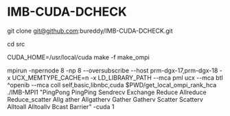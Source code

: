 # IMB-CUDA-DCHECK

git clone git@github.com:bureddy/IMB-CUDA-DCHECK.git

cd src

CUDA_HOME=/usr/local/cuda make -f make_ompi

mpirun -npernode 8 -np 8 --oversubscribe --host prm-dgx-17,prm-dgx-18 -x UCX_MEMTYPE_CACHE=n -x LD_LIBRARY_PATH --mca pml ucx --mca btl ^openib --mca coll self,basic,libnbc,cuda $PWD/get_local_ompi_rank_hca ./IMB-MPI1 "PingPong PingPing Sendrecv Exchange Reduce Allreduce Reduce_scatter Allg
ather Allgatherv Gather Gatherv Scatter Scatterv Alltoall Alltoallv Bcast Barrier" -cuda 1
